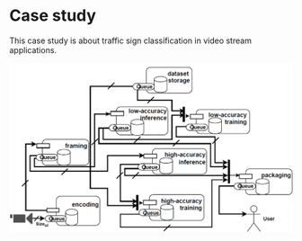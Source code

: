# Case study


This case study is about traffic sign classification in video stream applications.


![alt text](https://raw.githubusercontent.com/DataCloud-project/ADA-PIPE/main/DataPipelineWorkflow/casestudy.PNG)
